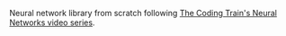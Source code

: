 Neural network library from scratch following
[The Coding Train's Neural Networks video series](https://www.youtube.com/playlist?list=PLRqwX-V7Uu6aCibgK1PTWWu9by6XFdCfh).
